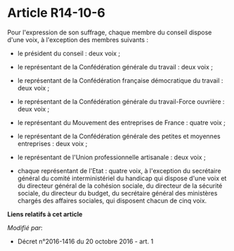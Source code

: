 # Article R14-10-6

Pour l'expression de son suffrage, chaque membre du conseil dispose d'une voix, à l'exception des membres suivants :

- le président du conseil : deux voix ;

- le représentant de la Confédération générale du travail : deux voix ;

- le représentant de la Confédération française démocratique du travail : deux voix ;

- le représentant de la Confédération générale du travail-Force ouvrière : deux voix ;

- le représentant du Mouvement des entreprises de France : quatre voix ;

- le représentant de la Confédération générale des petites et moyennes entreprises : deux voix ;

- le représentant de l'Union professionnelle artisanale : deux voix ;

- chaque représentant de l'Etat : quatre voix, à l'exception     du secrétaire général du comité interministériel du handicap
qui dispose d'une voix et  du directeur général de la cohésion sociale, du directeur de la  sécurité sociale, du directeur du
budget, du secrétaire général des  ministères chargés des affaires sociales, qui disposent chacun de cinq  voix.

**Liens relatifs à cet article**

_Modifié par_:

  - Décret n°2016-1416 du 20 octobre 2016 - art. 1
